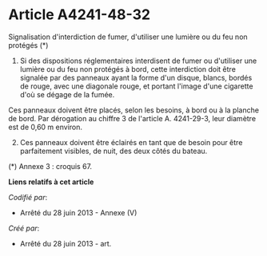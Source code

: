 # Article A4241-48-32

Signalisation d'interdiction de fumer, d'utiliser une lumière ou du feu non protégés (*)

1. Si des dispositions réglementaires interdisent de fumer ou d'utiliser une lumière ou du feu non protégés à bord, cette
interdiction doit être signalée par des panneaux ayant la forme d'un disque, blancs, bordés de rouge, avec une diagonale
rouge, et portant l'image d'une cigarette d'où se dégage de la fumée.

Ces panneaux doivent être placés, selon les besoins, à bord ou à la planche de bord. Par dérogation au chiffre 3 de l'article
A. 4241-29-3, leur diamètre est de 0,60 m environ.

2. Ces panneaux doivent être éclairés en tant que de besoin pour être parfaitement visibles, de nuit, des deux côtés du
bateau.

(*) Annexe 3 : croquis 67.

**Liens relatifs à cet article**

_Codifié par_:

  - Arrêté du 28 juin 2013 -  Annexe (V)

_Créé par_:

  - Arrêté du 28 juin 2013 - art.

